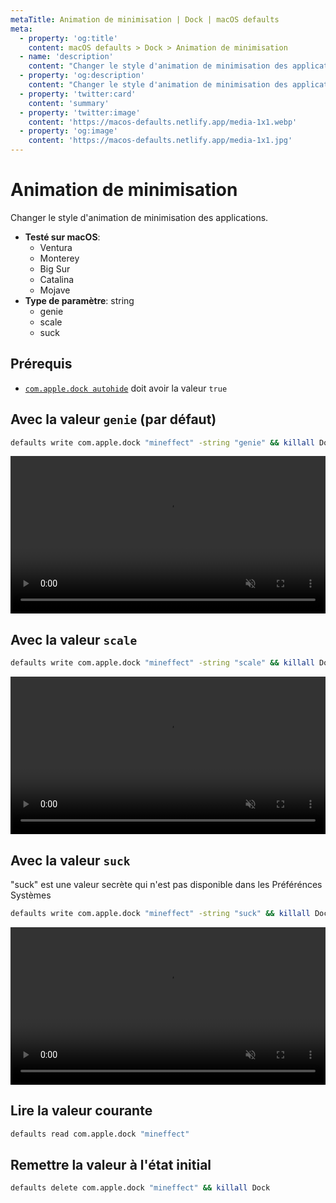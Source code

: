 ```yaml
---
metaTitle: Animation de minimisation | Dock | macOS defaults
meta:
  - property: 'og:title'
    content: macOS defaults > Dock > Animation de minimisation
  - name: 'description'
    content: "Changer le style d'animation de minimisation des applications."
  - property: 'og:description'
    content: "Changer le style d'animation de minimisation des applications."
  - property: 'twitter:card'
    content: 'summary'
  - property: 'twitter:image'
    content: 'https://macos-defaults.netlify.app/media-1x1.webp'
  - property: 'og:image'
    content: 'https://macos-defaults.netlify.app/media-1x1.jpg'
---
```


# Animation de minimisation

Changer le style d'animation de minimisation des applications.

<!-- break lists -->

- **Testé sur macOS**:
  - Ventura
  - Monterey
  - Big Sur
  - Catalina
  - Mojave
- **Type de paramètre**: string
  - genie
  - scale
  - suck

## Prérequis

- [`com.apple.dock autohide`](../../fr/dock/autohide.html#avec-la-valeur-true) doit avoir la valeur `true`

## Avec la valeur `genie` (par défaut)

```bash
defaults write com.apple.dock "mineffect" -string "genie" && killall Dock
```

<video autoplay loop muted playsinline width="740" height="740" style="max-width: 100%; height: auto">
  <source src="./dock-mineffect-genie.mp4" type="video/mp4">
  Exemple avec la valeur genie
</video>

## Avec la valeur `scale`

```bash
defaults write com.apple.dock "mineffect" -string "scale" && killall Dock
```

<video autoplay loop muted playsinline width="740" height="740" style="max-width: 100%; height: auto">
  <source src="./dock-mineffect-scale.mp4" type="video/mp4">
  Exemple avec la valeur scale
</video>

## Avec la valeur `suck`

"suck" est une valeur secrète qui n'est pas disponible dans les Préférénces Systèmes

```bash
defaults write com.apple.dock "mineffect" -string "suck" && killall Dock
```

<video autoplay loop muted playsinline width="740" height="740" style="max-width: 100%; height: auto">
  <source src="./dock-mineffect-suck.mp4" type="video/mp4">
  Exemple avec la valeur suck
</video>

## Lire la valeur courante

```bash
defaults read com.apple.dock "mineffect"
```

## Remettre la valeur à l'état initial

```bash
defaults delete com.apple.dock "mineffect" && killall Dock
```
